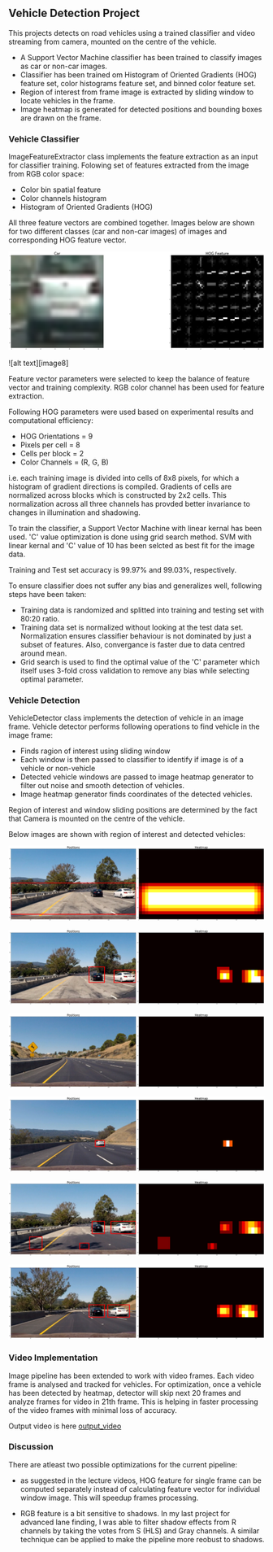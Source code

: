 ## Vehicle Detection Project

This projects detects on road vehicles using a trained classifier and video streaming from camera, mounted on the centre of the vehicle.

* A Support Vector Machine classifier has been trained to classify images as car or non-car images. 
* Classifier has been trained om Histogram of Oriented Gradients (HOG) feature set, color histograms feature set, and binned color feature set.
* Region of interest from frame image is extracted by sliding window to locate vehicles in the frame. 
* Image heatmap is generated for detected positions and bounding boxes are drawn on the frame.

[//]: # (Image References)
[image1]: ./output_images/1.png
[image2]: ./output_images/2.png
[image3]: ./output_images/3.png
[image4]: ./output_images/4.png
[image5]: ./output_images/5.png
[image6]: ./output_images/6.png
[image7]: ./output_images/7.png
[image7]: ./output_images/8.png
[video1]: ./test_videos_output/project_video.mp4



### Vehicle Classifier

ImageFeatureExtractor class implements the feature extraction as an input for classifier training. Folowing set of features extracted from the image from RGB color space:

* Color bin spatial feature
* Color channels histogram
* Histogram of Oriented Gradients (HOG)

All three feature vectors are combined together. Images below are shown for two different classes (car and non-car images) of images and corresponding HOG feature vector.

![alt text][image7]

![alt text][image8]

Feature vector parameters were selected to keep the balance of feature vector and training complexity. RGB color channel has been used for feature extraction.

Following HOG parameters were used based on experimental results and computational efficiency: 

* HOG Orientations = 9
* Pixels per cell  = 8
* Cells per block  = 2
* Color Channels   = (R, G, B)

i.e. each training image is divided into cells of 8x8 pixels, for which a histogram of gradient directions is compiled. Gradients of cells are normalized across blocks which is constructed by 2x2 cells. This normalization across all three channels has provded better invariance to changes in illumination and shadowing. 

To train the classifier, a Support Vector Machine with linear kernal has been used. 'C' value optimization is done using grid search method. SVM with linear kernal and 'C' value of 10 has been selcted as best fit for the image data.

Training and Test set accuracy is 99.97% and 99.03%, respectively.

To ensure classifier does not suffer any bias and generalizes well, following steps have been taken: 

* Training data is randomized and splitted into training and testing set with 80:20 ratio.
* Training data set is normalized without looking at the test data set. Normalization ensures classifier behaviour is not dominated by just a subset of features. Also, convergance is faster due to data centred around mean.
* Grid search is used to find the optimal value of the 'C' parameter which itself uses 3-fold cross validation to remove any bias while selecting optimal parameter.


### Vehicle Detection

VehicleDetector class implements the detection of vehicle in an image frame. Vehicle detector performs following operations to find vehicle in the image frame: 

* Finds ragion of interest using sliding window
* Each window is then passed to classifier to identify if image is of a vehicle or non-vehicle 
* Detected vehicle windows are passed to image heatmap generator to filter out noise and smooth detection of vehicles.
* Image heatmap generator finds coordinates of the detected vehicles.

Region of interest and window sliding positions are determined by the fact that Camera is mounted on the centre of the vehicle.

Below images are shown with region of interest and detected vehicles:

![alt text][image1]

![alt text][image2]

![alt text][image3]

![alt text][image4]

![alt text][image5]

![alt text][image6]


### Video Implementation

Image pipeline has been extended to work with video frames. Each video frame is analysed and tracked for vehicles. For optimization, once a vehicle has been detected by heatmap, detector will skip next 20 frames and analyze frames for video in 21th frame. This is helping in faster processing of the video frames with minimal loss of accuracy. 

Output video is here [output_video](./test_videos_output/project_video.mp4)


### Discussion

There are atleast two possible optimizations for the current pipeline:  

* as suggested in the lecture videos, HOG feature for single frame can be computed separately instead of calculating feature vector for individual window image. This will speedup frames processing.

* RGB feature is a bit sensitive to shadows. In my last project for advanced lane finding, I was able to filter shadow effects from R channels by taking the votes from S (HLS) and Gray channels. A similar technique can be applied to make the pipeline more reobust to shadows.
